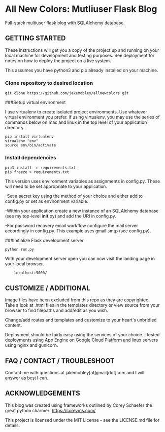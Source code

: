 # All New Colors: Mutliuser Flask Blog
Full-stack multiuser flask blog with SQLAlchemy database.

## GETTING STARTED

These instructions will get you a copy of the project up and running on your local machine for development and testing purposes. See deployment for notes on how to deploy the project on a live system.

This assumes you have python3 and pip already installed on your machine.

### Clone repository to desired location
```
git clone https://github.com/jakemobley/allnewcolors.git
```

###Setup virtual environment

I use virtualenv to create isolated project environments. Use whatever virtual environment you prefer. If using virtualenv, you may use the series of commands below on mac and linux in the top level of your application directory.
```
pip install virtualenv
virualenv "env"
source env/bin/activate
```

### Install dependencies 
```
pip3 install -r requirements.txt
pip freeze > requirements.txt
```

This version uses environment variables as assignments in config.py. These will need to be set appropriate to your application. 

-Set a secret key using the method of your choice and either add to config.py or set as environment variable. 

-Within your application create a new instance of an SQLAlchemy database (see my top-level __init__.py) and add the URI in config.py.

-For password recovery email workflow configure the mail server accordingly in config.py. This example uses gmail smtp (see config.py).

###Initialize Flask development server
```
python run.py
```

With your development server open you can now visit the landing page in your local browser.
```
	localhost:5000/
```

## CUSTOMIZE / ADDITIONAL

Image files have been excluded from this repo as they are copyrighted. Take a look at .html files in the templates directory or view source from your browser to find filepaths and add/edit as you wish.

Change/add routes and templates and customize to your heart's unbridled content.

Deployment should be fairly easy using the services of your choice. I tested deployments using App Engine on Google Cloud Platform and linux servers using nginx and gunicorn.

## FAQ / CONTACT / TROUBLESHOOT

Contact me with questions at jakemobley[at]gmail[dot]com and I will answer as best I can.

## ACKNOWLEDGEMENTS

This blog was created using frameworks outlined by Corey Schaefer the great python charmer: https://coreyms.com/

This project is licensed under the MIT License - see the LICENSE.md file for details.